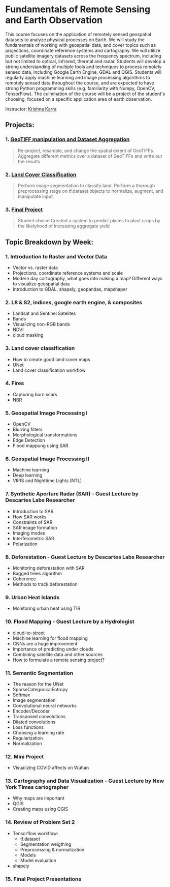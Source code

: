 # Fundamentals of Remote Sensing and Earth Observation 

This course focuses on the application of remotely sensed geospatial datasets to analyze physical processes on Earth. We will study the fundamentals of working with geospatial data, and cover topics such as projections, coordinate reference systems and cartography. We will utilize public satellite imagery datasets across the frequency spectrum, including but not limited to optical, infrared, thermal and radar. Students will develop a strong understanding of multiple tools and techniques to process remotely sensed data, including Google Earth Engine, GDAL and QGIS. Students will regularly apply machine learning and image processing algorithms to remotely sensed data throughout the course, and are expected to have strong Python programming skills (e.g. familiarity with Numpy, OpenCV, TensorFlow). The culmination of the course will be a project of the student's choosing, focused on a specific application area of earth observation. 

Instructor: [Krishna Karra](https://www.linkedin.com/in/krishna-karra-8765811b/)

## Projects:
### 1. [GeoTIFF manipulation and Dataset Aggregation](https://github.com/yuvalofek/Remote-Sensing/blob/main/Reprojections%26ImageComposites.ipynb)
> Re-project, resample, and change the spatial extent of GeoTIFFs. Aggregate different metrics over a dataset of GeoTIFFs and write out the results
### 2. [Land Cover Classification](https://github.com/yuvalofek/Remote-Sensing/blob/main/Land_Cover_Classification.ipynb)
> Perform image segmentation to classify land. Perform a thorough preprocessing stage on tf.dataset objects to normalize, augment, and manipulate input. 
### 3. [Final Project](https://github.com/rlee360/PLaTYPI)
> Student choice
> Created a system to predict places to plant crops by the likelyhood of increasing aggregate yield

## Topic Breakdown by Week:
### 1. Introduction to Raster and Vector Data
* Vector vs. raster data 
* Projections, coordinate reference systems and scale 
* Modern day cartography, what goes into making a map? Different ways to visualize geospatial data 
* Introduction to GDAL, shapely, geopandas, mapshaper 
### 2. L8 & S2, indices, google earth engine, & composites
* Landsat and Sentinel Satelites
* Bands
* Visualizing non-RGB bands
* NDVI
* cloud masking
### 3. Land cover classification
* How to create good land cover maps
* UNet
* Land cover classification workflow
### 4. Fires 
* Capturing burn scars
* NBR
### 5. Geospatial Image Processing I 
* OpenCV
* Blurring filters
* Morphological transformations
* Edge Detection
* Flood mappung using SAR
### 6. Geospatial Image Processing II
* Machine learning
* Deep learning
* VIIRS and Nighttime Lights (NTL)
### 7. Synthetic Aperture Radar (SAR) - Guest Lecture by Descartes Labs Researcher
* Introduction to SAR
* How SAR works
* Constraints of SAR
* SAR image formation
* Imaging modes
* Interferometric SAR
* Polarization
### 8. Deforestation - Guest Lecture by Descartes Labs Researcher
* Monitoring deforestation with SAR
* Bagged trees algorithm
* Coherence
* Methods to track deforestation
### 9. Urban Heat Islands
* Monitoring urban heat using TIR
### 10. Flood Mapping - Guest Lecture by a Hydrologist
* [cloud-to-street](https://cloudtostreet.info/)
* Machine learning for flood mapping
* CNNs are a huge improvement
* Importance of predicting under clouds
* Combining satellite data and other sources
* How to formulate a remote sensing project?
### 11. Semantic Segmentation
* The reason for the UNet
* SparseCategoricalEntropy
* Softmax
* Image segmentation
* Convolutional neural networks
* Encoder/Decoder
* Transposed convolutions
* Dilated convolutions
* Loss functions
* Choosing a learning rate
* Regularization
* Normalization
### 12. Mini Project
* Visualizing COVID affects on Wuhan
### 13. Cartography and Data Visualization - Guest Lecture by New York Times cartographer
* Why maps are important
* QGIS
* Creating maps using QGIS
### 14. Review of Problem Set 2
* Tensorflow workflow:
  * tf.dataset
  * Segmentation weigthing
  * Preprocessing & normalization
  * Models
  * Model evaluation
* shapely
### 15. Final Project Presentations
